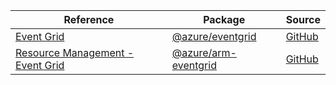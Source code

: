| Reference | Package | Source |
|---|---|---|
|[Event Grid](eventgrid-readme.md)|[@azure/eventgrid](https://www.npmjs.com/package/@azure/eventgrid)|[GitHub](https://github.com/Azure/azure-sdk-for-js/blob/main/sdk/eventgrid/eventgrid)|
|[Resource Management - Event Grid](arm-eventgrid-readme.md)|[@azure/arm-eventgrid](https://www.npmjs.com/package/@azure/arm-eventgrid)|[GitHub](https://github.com/Azure/azure-sdk-for-js/blob/main/sdk/eventgrid/arm-eventgrid)|

